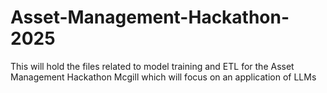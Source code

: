 # Asset-Management-Hackathon-2025
This will hold the files related to model training and ETL for the Asset Management Hackathon Mcgill which will focus on an application of LLMs
